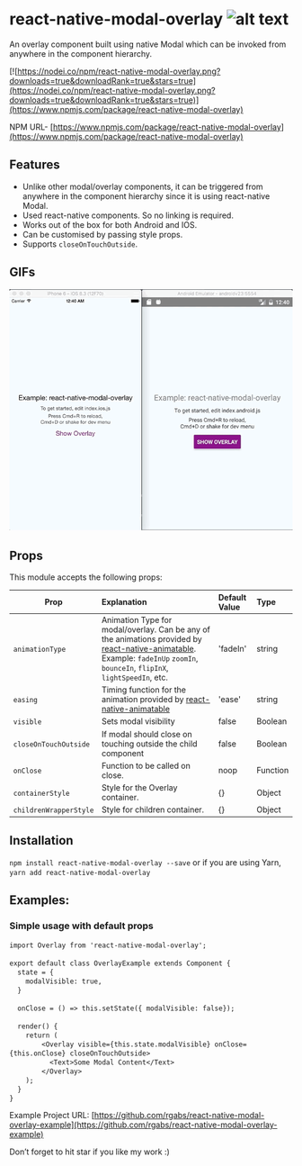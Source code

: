 # react-native-modal-overlay ![alt text](https://img.shields.io/npm/dm/react-native-modal-overlay.svg)
An overlay component built using native Modal which can be invoked from anywhere in the component hierarchy.

[![https://nodei.co/npm/react-native-modal-overlay.png?downloads=true&downloadRank=true&stars=true](https://nodei.co/npm/react-native-modal-overlay.png?downloads=true&downloadRank=true&stars=true)](https://www.npmjs.com/package/react-native-modal-overlay)

NPM URL- [https://www.npmjs.com/package/react-native-modal-overlay](https://www.npmjs.com/package/react-native-modal-overlay)
## Features
- Unlike other modal/overlay components, it can be triggered from anywhere in the component hierarchy since it is using react-native Modal.
- Used react-native components. So no linking is required.
- Works out of the box for both Android and IOS.
- Can be customised by passing style props.
- Supports `closeOnTouchOutside`.

## GIFs

![Full GIF](./gifs/demo.gif "Full GIF")

## Props

This module accepts the following props:

| Prop   |Explanation| Default Value      |Type |
|----------|:------------------|:--------------|:--------------|
|`animationType`|Animation Type for modal/overlay. Can be any of the animations provided by [react-native-animatable](https://github.com/oblador/react-native-animatable). Example: `fadeInUp` `zoomIn`, `bounceIn`, `flipInX`, `lightSpeedIn`, etc.|'fadeIn'|string|
|`easing`|Timing function for the animation provided by [react-native-animatable](https://github.com/oblador/react-native-animatable)|'ease'|string|
|`visible`|Sets modal visibility|false|Boolean|
|`closeOnTouchOutside`|If modal should close on touching outside the child component|false|Boolean|
|`onClose`|Function to be called on close.|noop|Function|
|`containerStyle`|Style for the Overlay container.|{}|Object|
|`childrenWrapperStyle`| Style for children container.|{}|Object|


## Installation
`npm install react-native-modal-overlay --save` or if you are using Yarn, `yarn add react-native-modal-overlay`

## Examples:

### Simple usage with default props
```
import Overlay from 'react-native-modal-overlay';

export default class OverlayExample extends Component {
  state = {
    modalVisible: true, 
  }
  
  onClose = () => this.setState({ modalVisible: false});
  
  render() {
    return (
        <Overlay visible={this.state.modalVisible} onClose={this.onClose} closeOnTouchOutside>
          <Text>Some Modal Content</Text>
        </Overlay>
    );
  }
}

```

Example Project URL: [https://github.com/rgabs/react-native-modal-overlay-example](https://github.com/rgabs/react-native-modal-overlay-example)

Don’t forget to hit star if you like my work :)

